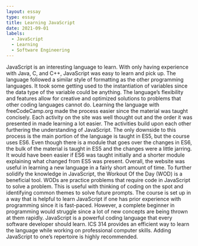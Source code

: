 ```yaml
---
layout: essay
type: essay
title: Learning JavaScript
date: 2021-09-01
labels:
  - JavaScript
  - Learning
  - Software Engineering
---
```

  JavaScript is an interesting language to learn. With only having experience with Java, C, and C++, JavaScript was easy to learn and pick up. The language followed a similar style of formatting as the other programming languages. It took some getting used to the instantiation of variables since the data type of the variable could be anything. The language’s flexibility and features allow for creative and optimized solutions to problems that other coding languages cannot do. 
  Learning the language with freeCodeCamp.org made the process easier since the material was taught concisely. Each activity on the site was well thought out and the order it was presented in made learning a lot easier. The activities build upon each other furthering the understanding of JavaScript. The only downside to this process is the main portion of the language is taught in ES5, but the course uses ES6. Even though there is a module that goes over the changes in ES6, the bulk of the material is taught in ES5 and the changes were a little jarring. It would have been easier if ES6 was taught initially and a shorter module explaining what changed from ES5 was present. Overall, the website was useful in learning a new language in a fairly short amount of time. 
  To further solidify the knowledge in JavaScript, the Workout Of the Day (WOD) is a beneficial tool. WODs are practice problems that require code in JavaScript to solve a problem. This is useful with thinking of coding on the spot and identifying common themes to solve future prompts. The course is set up in a way that is helpful to learn JavaScript if one has prior experience with programming since it is fast-paced. However, a complete beginner in programming would struggle since a lot of new concepts are being thrown at them rapidly. 
  JavaScript is a powerful coding language that every software developer should learn. ICS 314 provides an efficient way to learn the language while working on professional computer skills. Adding JavaScript to one’s repertoire is highly recommended.
